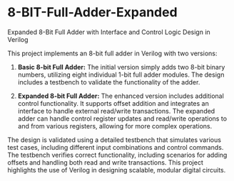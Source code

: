# 8-BIT-Full-Adder-Expanded
Expanded 8-Bit Full Adder with Interface and Control Logic Design in Verilog

This project implements an 8-bit full adder in Verilog with two versions:

1. **Basic 8-bit Full Adder:** The initial version simply adds two 8-bit binary numbers, utilizing eight individual 1-bit full adder modules. The design includes a testbench to validate the functionality of the adder.

2. **Expanded 8-bit Full Adder:** The enhanced version includes additional control functionality. It supports offset addition and integrates an interface to handle external read/write transactions. The expanded adder can handle control register updates and read/write operations to and from various registers, allowing for more complex operations.

The design is validated using a detailed testbench that simulates various test cases, including different input combinations and control commands. The testbench verifies correct functionality, including scenarios for adding offsets and handling both read and write transactions. This project highlights the use of Verilog in designing scalable, modular digital circuits.
